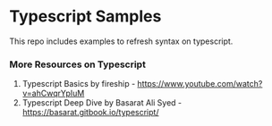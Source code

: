# Typescript Samples
This repo includes examples to refresh syntax on typescript.

### More Resources on Typescript
1. Typescript Basics by fireship - https://www.youtube.com/watch?v=ahCwqrYpIuM
2. Typescript Deep Dive by Basarat Ali Syed - https://basarat.gitbook.io/typescript/

